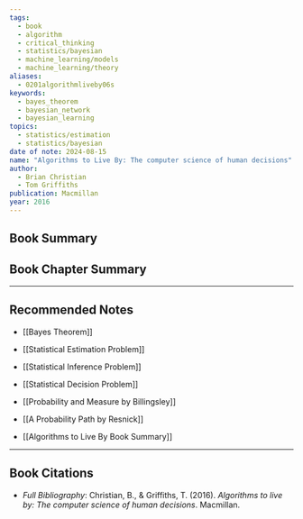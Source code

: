 ```yaml
---
tags:
  - book
  - algorithm
  - critical_thinking
  - statistics/bayesian
  - machine_learning/models
  - machine_learning/theory
aliases:
  - 0201algorithmliveby06s
keywords:
  - bayes_theorem
  - bayesian_network
  - bayesian_learning
topics:
  - statistics/estimation
  - statistics/bayesian
date of note: 2024-08-15
name: "Algorithms to Live By: The computer science of human decisions"
author:
  - Brian Christian
  - Tom Griffiths
publication: Macmillan
year: 2016
---
```


## Book Summary



## Book Chapter Summary





-----------
##  Recommended Notes



- [[Bayes Theorem]]
- [[Statistical Estimation Problem]]
- [[Statistical Inference Problem]]
- [[Statistical Decision Problem]]


- [[Probability and Measure by Billingsley]]
- [[A Probability Path by Resnick]]


- [[Algorithms to Live By Book Summary]]




----------
## Book Citations

- *Full Bibliography*: Christian, B., & Griffiths, T. (2016). _Algorithms to live by: The computer science of human decisions_. Macmillan.

